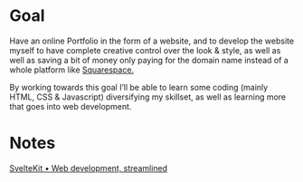 # Goal
Have an online Portfolio in the form of a website, and to develop the website myself to have complete creative control over the look & style, as well as well as saving a bit of money only paying for the domain name instead of a whole platform like [Squarespace.](https://www.squarespace.com) 

By working towards this goal I’ll be able to learn some coding (mainly HTML, CSS & Javascript) diversifying my skillset, as well as learning more that goes into web development. 

# Notes
[SvelteKit • Web development, streamlined](https://kit.svelte.dev/)


